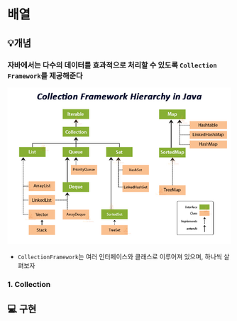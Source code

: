 # 배열

## 💡개념

### 자바에서는 다수의 데이터를 효과적으로 처리할 수 있도록 ```Collection Framework```를 제공해준다

![1.png](img%2F1.png)

- ```CollectionFramework```는 여러 인터페이스와 클래스로 이루어져 있으며, 하나씩 살펴보자
### 1. Collection

## 💻 구현
```java
```
